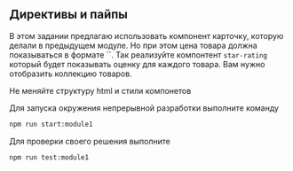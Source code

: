## Директивы и пайпы  ##

В этом задании предлагаю использовать компонент карточку, которую делали в предыдущем модуле. Но при этом цена товара должна показываться
в формате ``. Так реализуйте компонтент `star-rating` который будет показывать оценку для каждого товара.
Вам нужно отобразить коллекцию товаров. 

Не меняйте структуру html и стили компонетов

Для запуска окружения непрерывной разработки выполните команду
```bash
npm run start:module1
```
Для проверки своего решения выполните 
```bash
npm run test:module1
```
